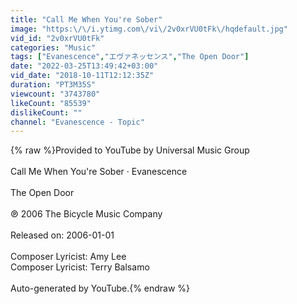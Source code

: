 ```yaml
---
title: "Call Me When You're Sober"
image: "https:\/\/i.ytimg.com\/vi\/2v0xrVU0tFk\/hqdefault.jpg"
vid_id: "2v0xrVU0tFk"
categories: "Music"
tags: ["Evanescence","エヴァネッセンス","The Open Door"]
date: "2022-03-25T13:49:42+03:00"
vid_date: "2018-10-11T12:12:35Z"
duration: "PT3M35S"
viewcount: "3743780"
likeCount: "85539"
dislikeCount: ""
channel: "Evanescence - Topic"
---
```

{% raw %}Provided to YouTube by Universal Music Group<br /><br />Call Me When You're Sober · Evanescence<br /><br />The Open Door<br /><br />℗ 2006 The Bicycle Music Company<br /><br />Released on: 2006-01-01<br /><br />Composer  Lyricist: Amy Lee<br />Composer  Lyricist: Terry Balsamo<br /><br />Auto-generated by YouTube.{% endraw %}
